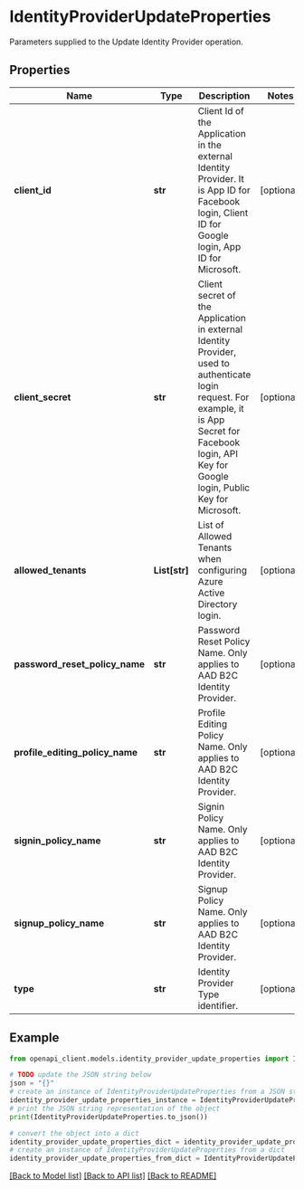 # IdentityProviderUpdateProperties

Parameters supplied to the Update Identity Provider operation.

## Properties

Name | Type | Description | Notes
------------ | ------------- | ------------- | -------------
**client_id** | **str** | Client Id of the Application in the external Identity Provider. It is App ID for Facebook login, Client ID for Google login, App ID for Microsoft. | [optional] 
**client_secret** | **str** | Client secret of the Application in external Identity Provider, used to authenticate login request. For example, it is App Secret for Facebook login, API Key for Google login, Public Key for Microsoft. | [optional] 
**allowed_tenants** | **List[str]** | List of Allowed Tenants when configuring Azure Active Directory login. | [optional] 
**password_reset_policy_name** | **str** | Password Reset Policy Name. Only applies to AAD B2C Identity Provider. | [optional] 
**profile_editing_policy_name** | **str** | Profile Editing Policy Name. Only applies to AAD B2C Identity Provider. | [optional] 
**signin_policy_name** | **str** | Signin Policy Name. Only applies to AAD B2C Identity Provider. | [optional] 
**signup_policy_name** | **str** | Signup Policy Name. Only applies to AAD B2C Identity Provider. | [optional] 
**type** | **str** | Identity Provider Type identifier. | [optional] 

## Example

```python
from openapi_client.models.identity_provider_update_properties import IdentityProviderUpdateProperties

# TODO update the JSON string below
json = "{}"
# create an instance of IdentityProviderUpdateProperties from a JSON string
identity_provider_update_properties_instance = IdentityProviderUpdateProperties.from_json(json)
# print the JSON string representation of the object
print(IdentityProviderUpdateProperties.to_json())

# convert the object into a dict
identity_provider_update_properties_dict = identity_provider_update_properties_instance.to_dict()
# create an instance of IdentityProviderUpdateProperties from a dict
identity_provider_update_properties_from_dict = IdentityProviderUpdateProperties.from_dict(identity_provider_update_properties_dict)
```
[[Back to Model list]](../README.md#documentation-for-models) [[Back to API list]](../README.md#documentation-for-api-endpoints) [[Back to README]](../README.md)


